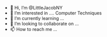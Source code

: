 - 👋 Hi, I’m @LittleJacobNY
- 👀 I’m interested in .... Computer Techniques
- 🌱 I’m currently learning ...
- 💞️ I’m looking to collaborate on ...
- 📫 How to reach me ...

<!---
LittleJacobNY/LittleJacobNY is a ✨ special ✨ repository because its `README.md` (this file) appears on your GitHub profile.
You can click the Preview link to take a look at your changes.
--->
